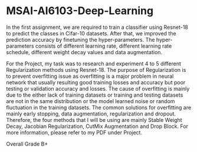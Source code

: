 # MSAI-AI6103-Deep-Learning

In the first assignment, we are required to train a classifier using Resnet-18 to predict the classes in Cifar-10 datasets. After that, we improved the prediction accuracy by finetuning the hyper-parameters. The hyper-parameters consists of different learning rate, different learning rate schedule, different weight decay values and data augmentation. 

For the Project, my task was to research and experiment 4 to 5 different Regularization methods using Resnet-18. The purpose of Regularization is to prevent overfitting issue as overfitting is a major problem in neural network that usually resulting good training losses and accuracy but poor testing or validation accuracy and losses.
The cause of overfitting is mainly due to the either lack of training datasets or training and testing datasets are not in the same distribution or the model learned noise or random fluctuation in the training datasets. The common solutions for overfitting are mainly early stopping, data augmentation, regularization and dropout.
Therefore, the four methods that I will be using are mainly Stable Weight Decay, Jacobian Regularization, CutMix Augmentation and Drop Block. For more information, please refer to my PDF under Project.

Overall Grade B+
